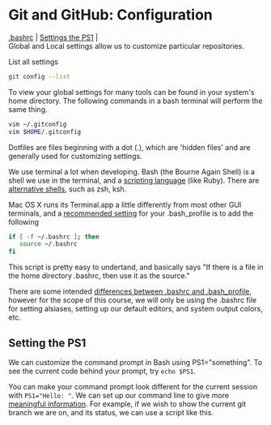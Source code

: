 # Git and GitHub: Configuration  
[.bashrc](http://www.joshstaiger.org/archives/2005/07/bash_profile_vs.html) | [Settings the PS1](http://www.tldp.org/HOWTO/Bash-Prompt-HOWTO/setps.html) |  
Global and Local settings allow us to customize particular
repositories.  

List all settings  
```bash
git config --list
```  
To view your global settings for many tools can be found in your system's home directory. The following commands in a bash terminal will perform the same thing.   
```bash
vim ~/.gitconfig
vim $HOME/.gitconfig
```  
Dotfiles are files beginning with a dot (.), which are 'hidden files' and are generally used for customizing settings.  
  
We use terminal a lot when developing. Bash (the Bourne Again Shell) is a shell we use in the
terminal, and a [scripting language](http://www.ibm.com/developerworks/library/l-bash/) (like Ruby). There are [alternative shells](http://www.interworx.com/community/alternative-shells-for-linux/), such as zsh, ksh.  
  
Mac OS X runs its Terminal.app a little differently from most other GUI
terminals, and a [recommended
setting](http://www.joshstaiger.org/archives/2005/07/bash_profile_vs.html) for your .bash_profile is to add
the following  
```bash
if [ -f ~/.bashrc ]; then
   source ~/.bashrc
fi
```  
This script is pretty easy to undertand, and basically says "If there is
a file in the home directory .bashrc, then use it as the source."  
  
There are some intended [differences between .bashrc and
.bash_profile](http://superuser.com/questions/183870/difference-between-bashrc-and-bash-profile),
however for the scope of this course, we will only be using the .bashrc
file for setting alsiases, setting up our default editors, and system
output colors, etc.  
  
## Setting the PS1  
We can customize the command prompt in Bash using PS1="something". To
see the current code behind your prompt, try `echo $PS1`.  
  
You can make your command prompt look different for the current session
with `PS1="Hello: "`. We can set up our command line to give more
[meaningful
information](http://www.thegeekstuff.com/2008/09/bash-shell-ps1-10-examples-to-make-your-linux-prompt-like-angelina-jolie/). For example, if we wish to show the current git branch we are on, and its status, we can use a script like this. 

